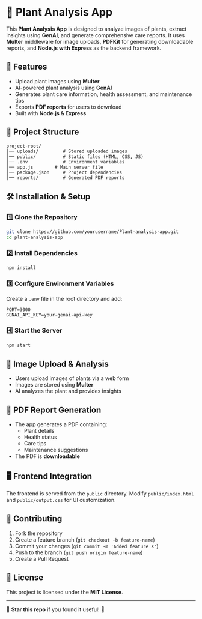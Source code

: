 # 🌿 Plant Analysis App

This **Plant Analysis App** is designed to analyze images of plants, extract insights using **GenAI**, and generate comprehensive care reports. It uses **Multer** middleware for image uploads, **PDFKit** for generating downloadable reports, and **Node.js with Express** as the backend framework.

## 🚀 Features
- Upload plant images using **Multer**
- AI-powered plant analysis using **GenAI**
- Generates plant care information, health assessment, and maintenance tips
- Exports **PDF reports** for users to download
- Built with **Node.js & Express**

## 📂 Project Structure
```
project-root/
│── uploads/         # Stored uploaded images
│── public/          # Static files (HTML, CSS, JS)
│── .env             # Environment variables
│── app.js        # Main server file
│── package.json     # Project dependencies
│── reports/         # Generated PDF reports
```

## 🛠️ Installation & Setup

### 1️⃣ Clone the Repository
```sh
git clone https://github.com/yourusername/Plant-analysis-app.git
cd plant-analysis-app
```

### 2️⃣ Install Dependencies
```sh
npm install
```

### 3️⃣ Configure Environment Variables
Create a `.env` file in the root directory and add:
```
PORT=3000
GENAI_API_KEY=your-genai-api-key
```

### 4️⃣ Start the Server
```sh
npm start
```

## 🌱 Image Upload & Analysis
- Users upload images of plants via a web form
- Images are stored using **Multer**
- AI analyzes the plant and provides insights

## 📄 PDF Report Generation
- The app generates a PDF containing:
  - Plant details
  - Health status
  - Care tips
  - Maintenance suggestions
- The PDF is **downloadable**

## 🖥️ Frontend Integration
The frontend is served from the `public` directory. Modify `public/index.html` and `public/output.css` for UI customization.

## 🤝 Contributing
1. Fork the repository
2. Create a feature branch (`git checkout -b feature-name`)
3. Commit your changes (`git commit -m 'Added feature X'`)
4. Push to the branch (`git push origin feature-name`)
5. Create a Pull Request

## 📜 License
This project is licensed under the **MIT License**.

---

🌟 **Star this repo** if you found it useful! 🚀


